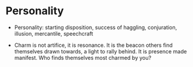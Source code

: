 # Personality


- Personality: starting disposition, success of haggling, conjuration, illusion, mercantile, speechcraft



- Charm is not artifice, it is resonance. It is the beacon others find themselves drawn towards, a light to rally behind. It is presence made manifest. Who finds themselves most charmed by you?

